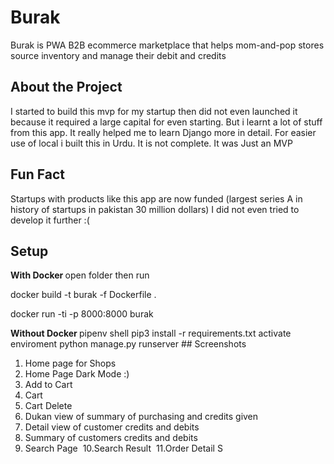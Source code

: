 # Burak
Burak is PWA B2B ecommerce marketplace that helps mom-and-pop stores source inventory and manage their debit and credits
## About the Project
I started to build this mvp for my startup then did not even launched it because it required a large capital for even starting. But i learnt a lot of stuff from this app. It really helped me to learn Django more in detail. 
For easier use of local i built this in Urdu. It is not complete. It was Just an MVP
## Fun Fact
Startups with products like this app are now funded (largest series A in history of startups in pakistan 30 million dollars)
I did not even tried to develop it further :(
## Setup
<b> With Docker </b> 
open folder then run
<p>docker build -t burak -f Dockerfile .</p>
<p>docker run -ti -p 8000:8000 burak</p>
<b> Without Docker </b>
pipenv shell
pip3 install -r requirements.txt
activate enviroment
python manage.py runserver
 ## Screenshots

1. Home page for Shops <img src='./screenshots/home.png' alt='' />
2. Home Page Dark Mode :) <img src='./screenshots/home_dark.png' alt='' />
3. Add to Cart <img src='./screenshots/add_to_cart.png' alt='' />
4. Cart <img src='./screenshots/cart.png' alt='' />
5. Cart Delete <img src='./screenshots/cart_delete.png' alt='' />
6. Dukan view of summary of purchasing and credits given <img src='./screenshots/dukan_acc_detail.png' alt='' />
7. Detail view of customer credits and debits <img src='./screenshots/khata_view_customer.png' alt='' />
8. Summary of customers credits and debits <img src='./screenshots/khata.png' alt='' />
9. Search Page <img src='./screenshots/search_p.png' alt='' />
10.Search Result <img src='./screenshots/search_result.png' alt='' />
11.Order Detail <img src='./screenshots/order_detail.png' alt='' />S
